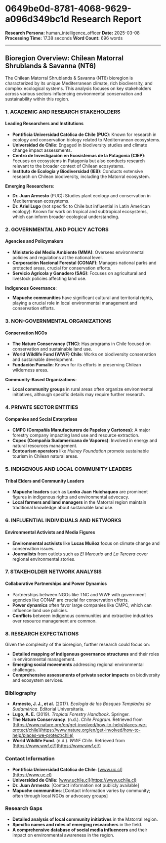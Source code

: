 # 0649be0d-8781-4068-9629-a096d349bc1d Research Report

**Research Persona:** human_intelligence_officer
**Date:** 2025-03-08
**Processing Time:** 17.38 seconds
**Word Count:** 696 words

---

## Bioregion Overview: Chilean Matorral Shrublands & Savanna (NT6)

The Chilean Matorral Shrublands & Savanna (NT6) bioregion is characterized by its unique Mediterranean climate, rich biodiversity, and complex ecological systems. This analysis focuses on key stakeholders across various sectors influencing environmental conservation and sustainability within this region.

### 1. ACADEMIC AND RESEARCH STAKEHOLDERS
#### Leading Researchers and Institutions
- **Pontificia Universidad Católica de Chile (PUC)**: Known for research in ecology and conservation biology related to Mediterranean ecosystems.
- **Universidad de Chile**: Engaged in biodiversity studies and climate change impact assessments.
- **Centro de Investigación en Ecosistemas de la Patagonia (CIEP)**: Focuses on ecosystems in Patagonia but also conducts research relevant to the broader context of Chilean ecosystems.
- **Instituto de Ecología y Biodiversidad (IEB)**: Conducts extensive research on Chilean biodiversity, including the Matorral ecosystem.

**Emerging Researchers**: 
- **Dr. Juan Armesto** (PUC): Studies plant ecology and conservation in Mediterranean ecosystems.
- **Dr. Ariel Lugo** (not specific to Chile but influential in Latin American ecology): Known for work on tropical and subtropical ecosystems, which can inform broader ecological understanding.

### 2. GOVERNMENTAL AND POLICY ACTORS
#### Agencies and Policymakers
- **Ministerio del Medio Ambiente (MMA)**: Oversees environmental policies and regulations at the national level.
- **Corporación Nacional Forestal (CONAF)**: Manages national parks and protected areas, crucial for conservation efforts.
- **Servicio Agrícola y Ganadero (SAG)**: Focuses on agricultural and livestock policies affecting land use.

**Indigenous Governance**: 
- **Mapuche communities** have significant cultural and territorial rights, playing a crucial role in local environmental management and conservation efforts.

### 3. NON-GOVERNMENTAL ORGANIZATIONS
#### Conservation NGOs
- **The Nature Conservancy (TNC)**: Has programs in Chile focused on conservation and sustainable land use.
- **World Wildlife Fund (WWF) Chile**: Works on biodiversity conservation and sustainable development.
- **Fundación Pumalín**: Known for its efforts in preserving Chilean wilderness areas.

**Community-Based Organizations**: 
- **Local community groups** in rural areas often organize environmental initiatives, although specific details may require further research.

### 4. PRIVATE SECTOR ENTITIES
#### Companies and Social Enterprises
- **CMPC (Compañía Manufacturera de Papeles y Cartones)**: A major forestry company impacting land use and resource extraction.
- **Copec (Compañía Sudamericana de Vapores)**: Involved in energy and natural resources management.
- **Ecotourism operators** like *Huinay Foundation* promote sustainable tourism in Chilean natural areas.

### 5. INDIGENOUS AND LOCAL COMMUNITY LEADERS
#### Tribal Elders and Community Leaders
- **Mapuche leaders** such as **Lonko Juan Huichaqueo** are prominent figures in indigenous rights and environmental advocacy.
- **Local farmers and land managers** in the Matorral region maintain traditional knowledge about sustainable land use.

### 6. INFLUENTIAL INDIVIDUALS AND NETWORKS
#### Environmental Activists and Media Figures
- **Environmental activists** like **Lucas Muñoz** focus on climate change and conservation issues.
- **Journalists** from outlets such as *El Mercurio* and *La Tercera* cover regional environmental stories.

### 7. STAKEHOLDER NETWORK ANALYSIS
#### Collaborative Partnerships and Power Dynamics
- Partnerships between NGOs like TNC and WWF with government agencies like CONAF are crucial for conservation efforts.
- **Power dynamics** often favor large companies like CMPC, which can influence land use policies.
- **Conflicts** between indigenous communities and extractive industries over resource management are common.

### 8. RESEARCH EXPECTATIONS
Given the complexity of the bioregion, further research could focus on:
- **Detailed mapping of indigenous governance structures** and their roles in environmental management.
- **Emerging social movements** addressing regional environmental challenges.
- **Comprehensive assessments of private sector impacts** on biodiversity and ecosystem services.

### Bibliography
- **Armesto, J. J., et al.** (2017). *Ecología de los Bosques Templados de Sudamérica*. Editorial Universitaria.
- **Lugo, A. E.** (2019). *Tropical Forestry Handbook*. Springer.
- **The Nature Conservancy**. (n.d.). *Chile Program*. Retrieved from [https://www.nature.org/en/get-involved/how-to-help/places-we-protect/chile](https://www.nature.org/en/get-involved/how-to-help/places-we-protect/chile)
- **World Wildlife Fund**. (n.d.). *WWF Chile*. Retrieved from [https://www.wwf.cl/](https://www.wwf.cl/)

### Contact Information
- **Pontificia Universidad Católica de Chile**: [www.uc.cl](https://www.uc.cl)
- **Universidad de Chile**: [www.uchile.cl](https://www.uchile.cl)
- **Dr. Juan Armesto**: [Contact information not publicly available]
- **Mapuche communities**: [Contact information varies by community; often through local NGOs or advocacy groups]

### Research Gaps
- **Detailed analysis of local community initiatives** in the Matorral region.
- **Specific names and roles of emerging researchers** in the field.
- **A comprehensive database of social media influencers** and their impact on environmental awareness in the region.